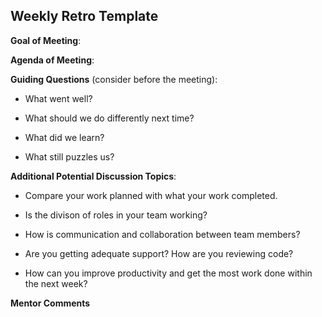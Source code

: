 ## Weekly Retro Template  

**Goal of Meeting**:

**Agenda of Meeting**:

**Guiding Questions** (consider before the meeting):

  *  What went well?

  *  What should we do differently next time?

  *  What did we learn?

  *  What still puzzles us?

**Additional Potential Discussion Topics**:

  *  Compare your work planned with what your work completed. 

  *  Is the divison of roles in your team working?

  *  How is communication and collaboration between team members?

  *  Are you getting adequate support? How are you reviewing code?

  *  How can you improve productivity and get the most work done within the next week?

**Mentor Comments**

